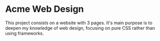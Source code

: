 # Acme Web Design

  This project consists on a website with 3 pages. It's main purpose is to deepen my knowledge of web design, focusing on pure CSS rather than using frameworks.
